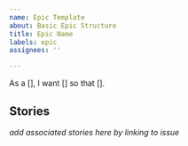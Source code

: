 ```yaml
---
name: Epic Template
about: Basic Epic Structure
title: Epic Name
labels: epic
assignees: ''

---
```


As a [], I want [] so that [].

## Stories

*add associated stories here by linking to issue*
